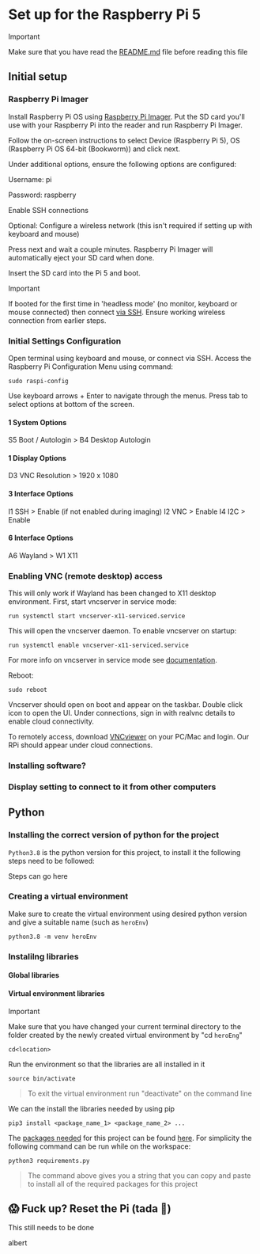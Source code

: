 # Set up for the Raspberry Pi 5
>[!important]
> Make sure that you have read the [README.md](README.md) file before reading this file
## Initial setup
### Raspberry Pi Imager
Install Raspberry Pi OS using [Raspberry Pi Imager](https://www.raspberrypi.com/software/). Put the SD card you'll use with your Raspberry Pi into the reader and run Raspberry Pi Imager.

Follow the on-screen instructions to select Device (Raspberry Pi 5), OS (Raspberry Pi OS 64-bit (Bookworm)) and click next.

Under additional options, ensure the following options are configured:

Username: pi

Password: raspberry

Enable SSH connections

Optional: Configure a wireless network (this isn't required if setting up with keyboard and mouse)

Press next and wait a couple minutes. Raspberry Pi Imager will automatically eject your SD card when done.

Insert the SD card into the Pi 5 and boot.

>[!important]
> If booted for the first time in 'headless mode' (no monitor, keyboard or mouse connected) then connect [via SSH](https://www.onlogic.com/company/io-hub/how-to-ssh-into-raspberry-pi/). Ensure working wireless connection from earlier steps.

### Initial Settings Configuration
Open terminal using keyboard and mouse, or connect via SSH.
Access the Raspberry Pi Configuration Menu using command:

    sudo raspi-config

Use keyboard arrows + Enter to navigate through the menus. Press tab to select options at bottom of the screen.
#### 1 System Options
S5 Boot / Autologin > B4 Desktop Autologin
#### 1 Display Options
D3 VNC Resolution > 1920 x 1080
#### 3 Interface Options
I1 SSH > Enable (if not enabled during imaging)
I2 VNC > Enable
I4 I2C > Enable
#### 6 Interface Options
A6 Wayland > W1 X11

### Enabling VNC (remote desktop) access
This will only work if Wayland has been changed to X11 desktop environment.
First, start vncserver in service mode:

    run systemctl start vncserver-x11-serviced.service

This will open the vncserver daemon. To enable vncserver on startup:

    run systemctl enable vncserver-x11-serviced.service

For more info on vncserver in service mode see [documentation](https://help.realvnc.com/hc/en-us/articles/360002310857#vncserver-x11-serviced-0-0).

Reboot:

    sudo reboot

Vncserver should open on boot and appear on the taskbar. Double click icon to open the UI. Under connections, sign in with realvnc details to enable cloud connectivity.

To remotely access, download [VNCviewer](https://www.realvnc.com/en/connect/download/viewer/) on your PC/Mac and login. Our RPi should appear under cloud connections.


### Installing software?
### Display setting to connect to it from other computers

## Python
### Installing the correct version of python for the project
`Python3.8` is the python version for this project, to install it the following steps need to be followed:

Steps can go here

### Creating a virtual environment
Make sure to create the virtual environment using desired python version and give a suitable name (such as `heroEnv`)

    python3.8 -m venv heroEnv

### Instalilng libraries
#### Global libraries
#### Virtual environment libraries
> [!important]
> Make sure that you have changed your current terminal directory to the folder created by the newly created virtual environment by "cd `heroEng`"

    cd<location>

Run the environment so that the libraries are all installed in it

    source bin/activate

> To exit the virtual environment run "deactivate" on the command line

We can the install the libraries needed by using pip
    
    pip3 install <package_name_1> <package_name_2> ...

The [packages needed](requirements.txt) for this project can be found [here](requirements.txt). For simplicity the following command can be run while on the workspace:

    python3 requirements.py

> The command above gives you a string that you can copy and paste to install all of the required packages for this project

## 😱 Fuck up? Reset the Pi (tada :tada:)

This still needs to be done

albert